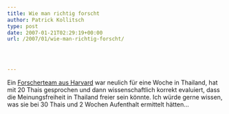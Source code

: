```yaml
---
title: Wie man richtig forscht
author: Patrick Kollitsch
type: post
date: 2007-01-21T02:29:19+00:00
url: /2007/01/wie-man-richtig-forscht/




---
```

Ein [Forscherteam aus Harvard][1] war neulich für eine Woche in Thailand, hat mit 20 Thais gesprochen und dann wissenschaftlich korrekt evaluiert, dass die Meinungsfreiheit in Thailand freier sein könnte. Ich würde gerne wissen, was sie bei 30 Thais und 2 Wochen Aufenthalt ermittelt hätten...

 [1]: http://www.nationmultimedia.com/2007/01/13/national/national_30024031.php
